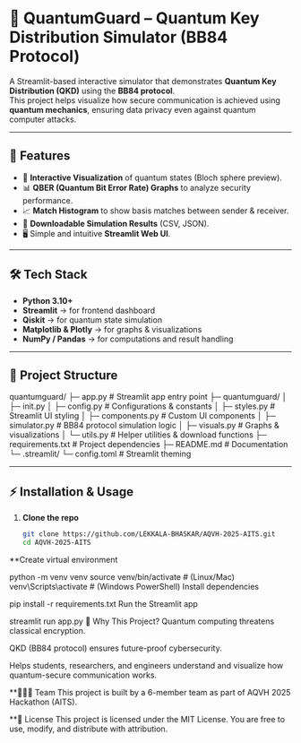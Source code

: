 # 🔐 QuantumGuard – Quantum Key Distribution Simulator (BB84 Protocol)

A Streamlit-based interactive simulator that demonstrates **Quantum Key Distribution (QKD)** using the **BB84 protocol**.  
This project helps visualize how secure communication is achieved using **quantum mechanics**, ensuring data privacy even against quantum computer attacks.

---

## 📌 Features
- 🎥 **Interactive Visualization** of quantum states (Bloch sphere preview).  
- 📊 **QBER (Quantum Bit Error Rate) Graphs** to analyze security performance.  
- 📈 **Match Histogram** to show basis matches between sender & receiver.  
- 📂 **Downloadable Simulation Results** (CSV, JSON).  
- 🖥️ Simple and intuitive **Streamlit Web UI**.  

---

## 🛠️ Tech Stack
- **Python 3.10+**
- **Streamlit** → for frontend dashboard  
- **Qiskit** → for quantum state simulation  
- **Matplotlib & Plotly** → for graphs & visualizations  
- **NumPy / Pandas** → for computations and result handling  

---

## 📂 Project Structure
quantumguard/
├─ app.py # Streamlit app entry point
├─ quantumguard/
│ ├─ init.py
│ ├─ config.py # Configurations & constants
│ ├─ styles.py # Streamlit UI styling
│ ├─ components.py # Custom UI components
│ ├─ simulator.py # BB84 protocol simulation logic
│ ├─ visuals.py # Graphs & visualizations
│ └─ utils.py # Helper utilities & download functions
├─ requirements.txt # Project dependencies
├─ README.md # Documentation
└─ .streamlit/
└─ config.toml # Streamlit theming



---

## ⚡ Installation & Usage

1. **Clone the repo**
   ```bash
   git clone https://github.com/LEKKALA-BHASKAR/AQVH-2025-AITS.git
   cd AQVH-2025-AITS
**Create virtual environment

python -m venv venv
source venv/bin/activate   # (Linux/Mac)
venv\Scripts\activate      # (Windows PowerShell)
Install dependencies

pip install -r requirements.txt
Run the Streamlit app

streamlit run app.py
🎯 Why This Project?
Quantum computing threatens classical encryption.

QKD (BB84 protocol) ensures future-proof cybersecurity.

Helps students, researchers, and engineers understand and visualize how quantum-secure communication works.

**👨‍👩‍👦 Team
This project is built by a 6-member team as part of AQVH 2025 Hackathon (AITS).

**📜 License
This project is licensed under the MIT License.
You are free to use, modify, and distribute with attribution.
